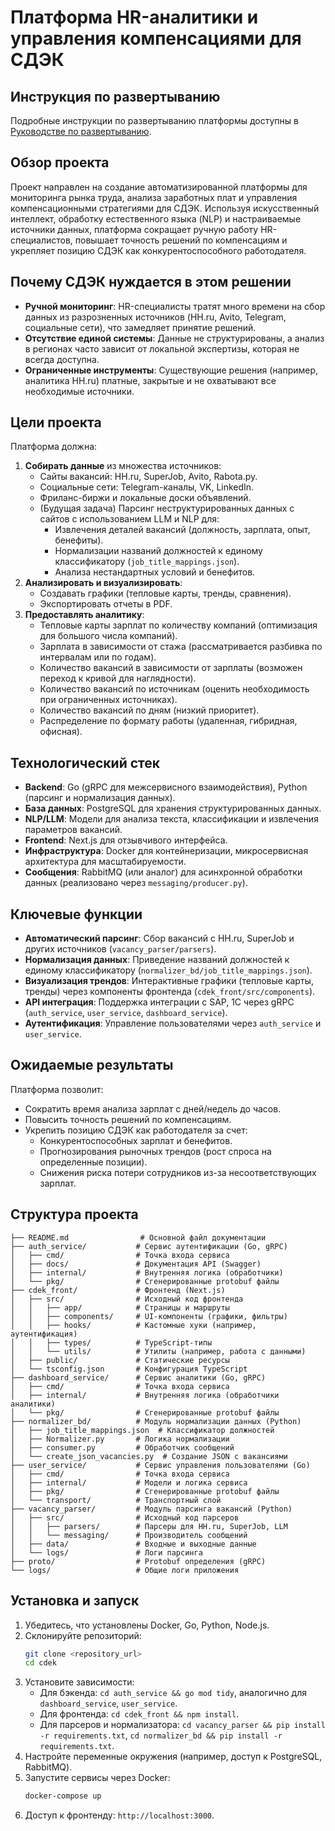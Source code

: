 # Платформа HR-аналитики и управления компенсациями для СДЭК

## Инструкция по развертыванию
Подробные инструкции по развертыванию платформы доступны в [Руководстве по развертыванию](docs/deployment_guide.md).

## Обзор проекта
Проект направлен на создание автоматизированной платформы для мониторинга рынка труда, анализа заработных плат и управления компенсационными стратегиями для СДЭК. Используя искусственный интеллект, обработку естественного языка (NLP) и настраиваемые источники данных, платформа сокращает ручную работу HR-специалистов, повышает точность решений по компенсациям и укрепляет позицию СДЭК как конкурентоспособного работодателя.

## Почему СДЭК нуждается в этом решении
- **Ручной мониторинг**: HR-специалисты тратят много времени на сбор данных из разрозненных источников (HH.ru, Avito, Telegram, социальные сети), что замедляет принятие решений.
- **Отсутствие единой системы**: Данные не структурированы, а анализ в регионах часто зависит от локальной экспертизы, которая не всегда доступна.
- **Ограниченные инструменты**: Существующие решения (например, аналитика HH.ru) платные, закрытые и не охватывают все необходимые источники.

## Цели проекта
Платформа должна:
1. **Собирать данные** из множества источников:
   - Сайты вакансий: HH.ru, SuperJob, Avito, Rabota.py.
   - Социальные сети: Telegram-каналы, VK, LinkedIn.
   - Фриланс-биржи и локальные доски объявлений.
   - (Будущая задача) Парсинг неструктурированных данных с сайтов с использованием LLM и NLP для:
     - Извлечения деталей вакансий (должность, зарплата, опыт, бенефиты).
     - Нормализации названий должностей к единому классификатору (`job_title_mappings.json`).
     - Анализа нестандартных условий и бенефитов.
2. **Анализировать и визуализировать**:
   - Создавать графики (тепловые карты, тренды, сравнения).
   - Экспортировать отчеты в PDF.
3. **Предоставлять аналитику**:
   - Тепловые карты зарплат по количеству компаний (оптимизация для большого числа компаний).
   - Зарплата в зависимости от стажа (рассматривается разбивка по интервалам или по годам).
   - Количество вакансий в зависимости от зарплаты (возможен переход к кривой для наглядности).
   - Количество вакансий по источникам (оценить необходимость при ограниченных источниках).
   - Количество вакансий по дням (низкий приоритет).
   - Распределение по формату работы (удаленная, гибридная, офисная).

## Технологический стек
- **Backend**: Go (gRPC для межсервисного взаимодействия), Python (парсинг и нормализация данных).
- **База данных**: PostgreSQL для хранения структурированных данных.
- **NLP/LLM**: Модели для анализа текста, классификации и извлечения параметров вакансий.
- **Frontend**: Next.js для отзывчивого интерфейса.
- **Инфраструктура**: Docker для контейнеризации, микросервисная архитектура для масштабируемости.
- **Сообщения**: RabbitMQ (или аналог) для асинхронной обработки данных (реализовано через `messaging/producer.py`).

## Ключевые функции
- **Автоматический парсинг**: Сбор вакансий с HH.ru, SuperJob и других источников (`vacancy_parser/parsers`).
- **Нормализация данных**: Приведение названий должностей к единому классификатору (`normalizer_bd/job_title_mappings.json`).
- **Визуализация трендов**: Интерактивные графики (тепловые карты, тренды) через компоненты фронтенда (`cdek_front/src/components`).
- **API интеграция**: Поддержка интеграции с SAP, 1С через gRPC (`auth_service`, `user_service`, `dashboard_service`).
- **Аутентификация**: Управление пользователями через `auth_service` и `user_service`.

## Ожидаемые результаты
Платформа позволит:
- Сократить время анализа зарплат с дней/недель до часов.
- Повысить точность решений по компенсациям.
- Укрепить позицию СДЭК как работодателя за счет:
  - Конкурентоспособных зарплат и бенефитов.
  - Прогнозирования рыночных трендов (рост спроса на определенные позиции).
  - Снижения риска потери сотрудников из-за несоответствующих зарплат.

## Структура проекта
```
├── README.md                # Основной файл документации
├── auth_service/           # Сервис аутентификации (Go, gRPC)
│   ├── cmd/                # Точка входа сервиса
│   ├── docs/               # Документация API (Swagger)
│   ├── internal/           # Внутренняя логика (обработчики)
│   └── pkg/                # Сгенерированные protobuf файлы
├── cdek_front/             # Фронтенд (Next.js)
│   ├── src/                # Исходный код фронтенда
│   │   ├── app/            # Страницы и маршруты
│   │   ├── components/     # UI-компоненты (графики, фильтры)
│   │   ├── hooks/          # Кастомные хуки (например, аутентификация)
│   │   ├── types/          # TypeScript-типы
│   │   └── utils/          # Утилиты (например, работа с данными)
│   ├── public/             # Статические ресурсы
│   └── tsconfig.json       # Конфигурация TypeScript
├── dashboard_service/      # Сервис аналитики (Go, gRPC)
│   ├── cmd/                # Точка входа сервиса
│   ├── internal/           # Внутренняя логика (обработчики аналитики)
│   └── pkg/                # Сгенерированные protobuf файлы
├── normalizer_bd/          # Модуль нормализации данных (Python)
│   ├── job_title_mappings.json  # Классификатор должностей
│   ├── Normalizer.py       # Логика нормализации
│   ├── consumer.py         # Обработчик сообщений
│   └── create_json_vacancies.py  # Создание JSON с вакансиями
├── user_service/           # Сервис управления пользователями (Go)
│   ├── cmd/                # Точка входа сервиса
│   ├── internal/           # Модели и логика сервиса
│   ├── pkg/                # Сгенерированные protobuf файлы
│   └── transport/          # Транспортный слой
├── vacancy_parser/         # Модуль парсинга вакансий (Python)
│   ├── src/                # Исходный код парсеров
│   │   ├── parsers/        # Парсеры для HH.ru, SuperJob, LLM
│   │   └── messaging/      # Производитель сообщений
│   ├── data/               # Входные и выходные данные
│   └── logs/               # Логи парсинга
├── proto/                  # Protobuf определения (gRPC)
└── logs/                   # Общие логи приложения
```

## Установка и запуск
1. Убедитесь, что установлены Docker, Go, Python, Node.js.
2. Склонируйте репозиторий:
   ```bash
   git clone <repository_url>
   cd cdek
   ```
3. Установите зависимости:
   - Для бэкенда: `cd auth_service && go mod tidy`, аналогично для `dashboard_service`, `user_service`.
   - Для фронтенда: `cd cdek_front && npm install`.
   - Для парсеров и нормализатора: `cd vacancy_parser && pip install -r requirements.txt`, `cd normalizer_bd && pip install -r requirements.txt`.
4. Настройте переменные окружения (например, доступ к PostgreSQL, RabbitMQ).
5. Запустите сервисы через Docker:
   ```bash
   docker-compose up
   ```
6. Доступ к фронтенду: `http://localhost:3000`.

